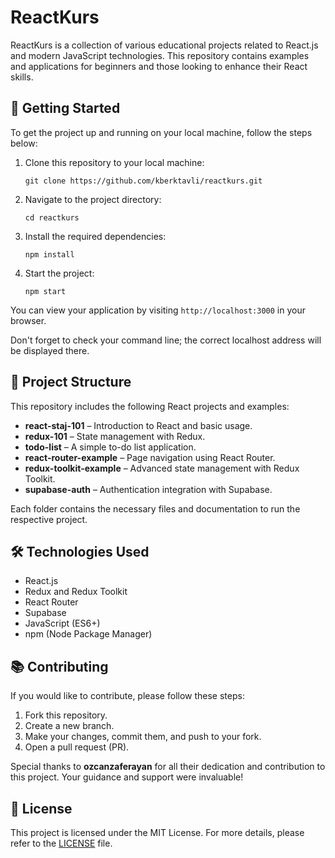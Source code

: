 <h1>ReactKurs</h1>

<p>ReactKurs is a collection of various educational projects related to React.js and modern JavaScript technologies. This repository contains examples and applications for beginners and those looking to enhance their React skills.</p>

<h2>🚀 Getting Started</h2>
<p>To get the project up and running on your local machine, follow the steps below:</p>
<ol>
    <li>Clone this repository to your local machine:
        <pre><code>git clone https://github.com/kberktavli/reactkurs.git</code></pre>
    </li>
    <li>Navigate to the project directory:
        <pre><code>cd reactkurs</code></pre>
    </li>
    <li>Install the required dependencies:
        <pre><code>npm install</code></pre>
    </li>
    <li>Start the project:
        <pre><code>npm start</code></pre>
    </li>
</ol>
<p>You can view your application by visiting <code>http://localhost:3000</code> in your browser.</p>
<p>Don't forget to check your command line; the correct localhost address will be displayed there.</p>

<h2>📂 Project Structure</h2>
<p>This repository includes the following React projects and examples:</p>
<ul>
    <li><strong>react-staj-101</strong> – Introduction to React and basic usage.</li>
    <li><strong>redux-101</strong> – State management with Redux.</li>
    <li><strong>todo-list</strong> – A simple to-do list application.</li>
    <li><strong>react-router-example</strong> – Page navigation using React Router.</li>
    <li><strong>redux-toolkit-example</strong> – Advanced state management with Redux Toolkit.</li>
    <li><strong>supabase-auth</strong> – Authentication integration with Supabase.</li>
</ul>
<p>Each folder contains the necessary files and documentation to run the respective project.</p>

<h2>🛠️ Technologies Used</h2>
<ul>
    <li>React.js</li>
    <li>Redux and Redux Toolkit</li>
    <li>React Router</li>
    <li>Supabase</li>
    <li>JavaScript (ES6+)</li>
    <li>npm (Node Package Manager)</li>
</ul>

<h2>📚 Contributing</h2>
<p>If you would like to contribute, please follow these steps:</p>
<ol>
    <li>Fork this repository.</li>
    <li>Create a new branch.</li>
    <li>Make your changes, commit them, and push to your fork.</li>
    <li>Open a pull request (PR).</li>
</ol>
<p>Special thanks to <strong>ozcanzaferayan</strong> for all their dedication and contribution to this project. Your guidance and support were invaluable!</p>


<h2>📄 License</h2>
<p>This project is licensed under the MIT License. For more details, please refer to the <a href="LICENSE">LICENSE</a> file.</p>
